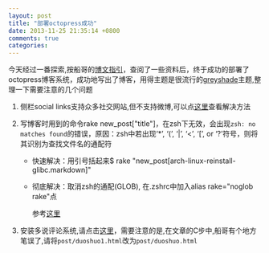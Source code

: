 ```yaml
---
layout: post
title: "部署octopress成功"
date: 2013-11-25 21:35:14 +0800
comments: true
categories: 
---
```

今天经过一番探索,按船哥的[博文指引](http://beyondvincent.com/blog/2013/08/03/108-creating-a-github-blog-using-octopress/)，查阅了一些资料后，终于成功的部署了octopress博客系统，成功地写出了博客，用得主题是很流行的[greyshade](https://github.com/shashankmehta/greyshade)主题,整理一下需要注意的几个问题

1. 侧栏social links支持众多社交网站,但不支持微博,可以点[这里](http://www.imallen.com/blog/2013/05/12/add-support-for-weibo-and-dribbble-to-greyshade.html)查看解决方法
2. 写博客时用到的命令rake new_post["title"]，在zsh下无效，会出现`zsh: no matches found`的错误，原因：zsh中若出现‘*’, ‘(’, ‘|’, ‘<’, ‘[’, or ‘?’符号，则将其识别为查找文件名的通配符

	* 快速解决：用引号括起来$ rake "new_post[arch-linux-reinstall-glibc.markdown]"

	* 彻底解决：取消zsh的通配(GLOB), 在.zshrc中加入alias rake="noglob rake"点
	
		参考[这里](http://fancyoung.com/blog/use-octopress-new-post-function-with-zsh/)
3. 安装多说评论系统,请点击[这里](http://beyondvincent.com/blog/2013/07/27/107-hello-page-of-github/)，需要注意的是,在文章的C步中,船哥有个地方笔误了,请将`post/duoshuo1.html`改为`post/duoshuo.html`